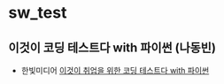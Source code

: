 # sw_test

## 이것이 코딩 테스트다 with 파이썬 (나동빈)

* 한빛미디어 [이것이 취업을 위한 코딩 테스트다 with 파이썬](https://www.youtube.com/watch?v=Mf0pYO8VAZk&list=PLVsNizTWUw7H9_of5YCB0FmsSc-K44y81&ab_channel=%ED%95%9C%EB%B9%9B%EB%AF%B8%EB%94%94%EC%96%B4)
